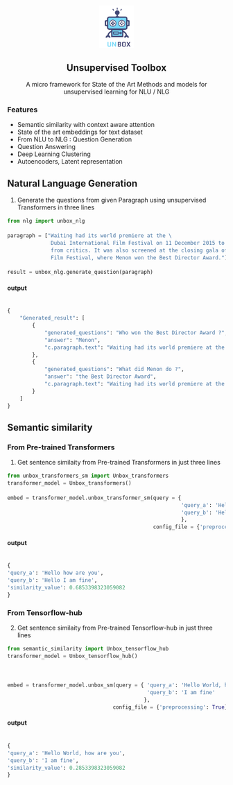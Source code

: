 <p align="center">
  <img width="80" src="./Extra/unbox.png">
</p>
<h2 align="center">Unsupervised Toolbox</h2>



<p align="center">A micro framework for State of the Art Methods and models for unsupervised learning for NLU / NLG </p>


### Features

- Semantic similarity with context aware attention
- State of the art embeddings for text dataset
- From NLU to NLG : Question Generation
- Question Answering
- Deep Learning Clustering
- Autoencoders, Latent representation


## Natural Language Generation

1. Generate the questions from given Paragraph using unsupervised Transformers  in three lines


```python
from nlg import unbox_nlg

paragraph = ["Waiting had its world premiere at the \
              Dubai International Film Festival on 11 December 2015 to positive reviews \
              from critics. It was also screened at the closing gala of the London Asian \
              Film Festival, where Menon won the Best Director Award."]

result = unbox_nlg.generate_question(paragraph)

```
#### output

```python

{
    "Generated_result": [
        {
            "generated_questions": "Who won the Best Director Award ?",
            "answer": "Menon",
            "c.paragraph.text": "Waiting had its world premiere at the               Dubai International Film Festival on 11 December 2015 to positive reviews               from critics. It was also screened at the closing gala of the London Asian               Film Festival, where Menon won the Best Director Award."
        },
        {
            "generated_questions": "What did Menon do ?",
            "answer": "the Best Director Award",
            "c.paragraph.text": "Waiting had its world premiere at the               Dubai International Film Festival on 11 December 2015 to positive reviews               from critics. It was also screened at the closing gala of the London Asian               Film Festival, where Menon won the Best Director Award."
        }
    ]
}


```



## Semantic similarity


### From Pre-trained Transformers
1. Get sentence similaity from Pre-trained Transformers in just three lines


```python
from unbox_transformers_sm import Unbox_transformers
transformer_model = Unbox_transformers()

embed = transformer_model.unbox_transformer_sm(query = {
                                                        'query_a': 'Hello how are you', 
                                                        'query_b': 'Hello I am fine' 
                                                        }, 
                                               config_file = {'preprocessing': True})
```

#### output

```python

{
'query_a': 'Hello how are you', 
'query_b': 'Hello I am fine', 
'similarity_value': 0.6853398323059082
}


```



### From Tensorflow-hub 
2. Get sentence similaity from Pre-trained Tensorflow-hub in just three lines


```python
from semantic_similarity import Unbox_tensorflow_hub
transformer_model = Unbox_tensorflow_hub()



embed = transformer_model.unbox_sm(query = { 'query_a': 'Hello World, how are you', 
                                             'query_b': 'I am fine' 
                                            }, 
                                  config_file = {'preprocessing': True})
```
   
#### output

```python

{
'query_a': 'Hello World, how are you', 
'query_b': 'I am fine', 
'similarity_value': 0.2853398323059082
}


```
